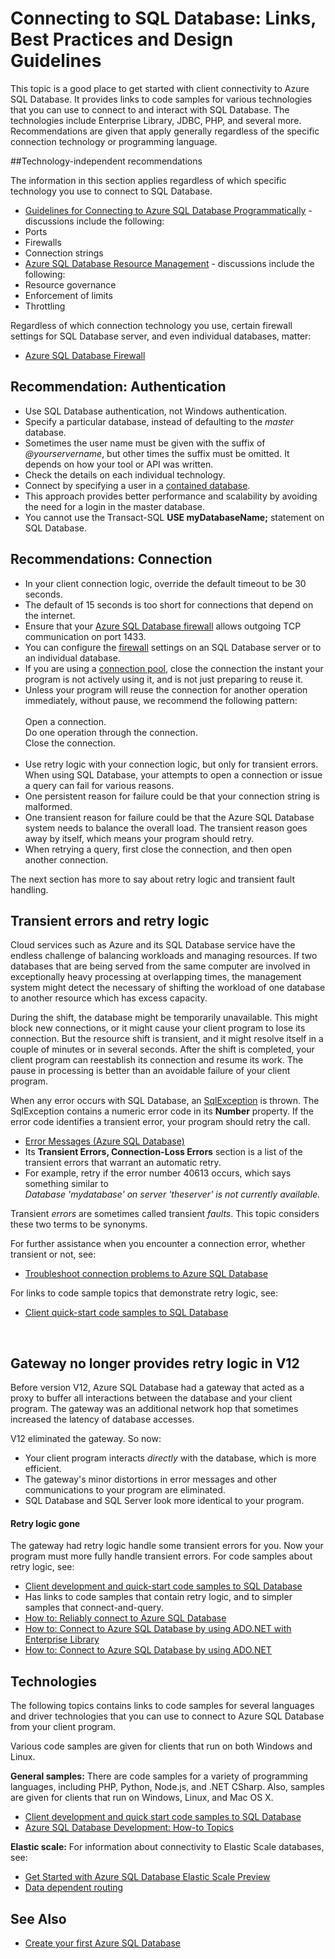 <properties 
	pageTitle="Connecting to SQL Database: Links, Best Practices and Design Guidelines" 
	description="A starting point topic that gathers together links and recommendations for client programs that connect to Azure SQL Database from technologies such as ADO.NET and PHP." 
	services="sql-database" 
	documentationCenter="" 
	authors="MightyPen" 
	manager="jeffreyg" 
	editor=""/>
	
<tags ms.service="sql-database" ms.date="03/19/2015" wacn.date=""/>



# Connecting to SQL Database: Links, Best Practices and Design Guidelines


<!--
GeneMi , 2015-April-21 Tuesday 12:44pm
sql-database-connect-central-recommendations.md
sql-database-connect-*.md

Add link to sql-database-develop-quick-start-client-code-samples.md.
Add a paragraph about why transient errors legitimately occur sometimes.
-->


This topic is a good place to get started with client connectivity to Azure SQL Database. It provides links to code samples for various technologies that you can use to connect to and interact with SQL Database. The technologies include Enterprise Library, JDBC, PHP, and several more. Recommendations are given that apply generally regardless of the specific connection technology or programming language.


##Technology-independent recommendations


The information in this section applies regardless of which specific technology you use to connect to SQL Database.


- [Guidelines for Connecting to Azure SQL Database Programmatically](https://msdn.microsoft.com/zh-CN/library/azure/ee336282.aspx) - discussions include the following:
 - Ports
 - Firewalls
 - Connection strings
- [Azure SQL Database Resource Management](https://msdn.microsoft.com/zh-CN/library/azure/dn338083.aspx) - discussions include the following:
 - Resource governance
 - Enforcement of limits
 - Throttling


Regardless of which connection technology you use, certain firewall settings for SQL Database server, and even individual databases, matter:


- [Azure SQL Database Firewall](https://msdn.microsoft.com/zh-CN/library/azure/ee621782.aspx)


## Recommendation: Authentication


- Use SQL Database authentication, not Windows authentication.
- Specify a particular database, instead of defaulting to the *master* database.
- Sometimes the user name must be given with the suffix of *@yourservername*, but other times the suffix must be omitted. It depends on how your tool or API was written.
 - Check the details on each individual technology.
- Connect by specifying a user in a [contained database](http://msdn.microsoft.com/zh-cn/library/ff929071.aspx).
 - This approach provides better performance and scalability by avoiding the need for a login in the master database.
 - You cannot use the Transact-SQL **USE myDatabaseName;** statement on SQL Database.




## Recommendations: Connection

- In your client connection logic, override the default timeout to be 30 seconds.
 - The default of 15 seconds is too short for connections that depend on the internet.
- Ensure that your [Azure SQL Database firewall](http://msdn.microsoft.com/zh-cn/library/ee621782.aspx) allows outgoing TCP communication on port 1433.
 - You can configure the [firewall](http://msdn.microsoft.com/zh-cn/library/azure/ee621782.aspx) settings on an SQL Database server or to an individual database.
- If you are using a [connection pool](http://msdn.microsoft.com/library/8xx3tyca.aspx), close the connection the instant your program is not actively using it, and is not just preparing to reuse it.
 - Unless your program will reuse the connection for another operation immediately, without pause, we recommend the following pattern:
<br/><br/>Open a connection.
<br/>Do one operation through the connection.
<br/>Close the connection.<br/><br/>
- Use retry logic with your connection logic, but only for transient errors. When using SQL Database, your attempts to open a connection or issue a query can fail for various reasons.
 - One persistent reason for failure could be that your connection string is malformed.
 - One transient reason for failure could be that the Azure SQL Database system needs to balance the overall load. The transient reason goes away by itself, which means your program should retry.
 - When retrying a query, first close the connection, and then open another connection.



The next section has more to say about retry logic and transient fault handling.


## Transient errors and retry logic


Cloud services such as Azure and its SQL Database service have the endless challenge of balancing workloads and managing resources. If two databases that are being served from the same computer are involved in exceptionally heavy processing at overlapping times, the management system might detect the necessary of shifting the workload of one database to another resource which has excess capacity.


During the shift, the database might be temporarily unavailable. This might block new connections, or it might cause your client program to lose its connection. But the resource shift is transient, and it might resolve itself in a couple of minutes or in several seconds. After the shift is completed, your client program can reestablish its connection and resume its work. The pause in processing is better than an avoidable failure of your client program.


When any error occurs with SQL Database, an [SqlException](https://msdn.microsoft.com/zh-cn/library/system.data.sqlclient.sqlexception.aspx) is thrown. The SqlException contains a numeric error code in its **Number** property. If the error code identifies a transient error, your program should retry the call.


- [Error Messages (Azure SQL Database)](http://msdn.microsoft.com/zh-cn/library/azure/ff394106.aspx)
 - Its **Transient Errors, Connection-Loss Errors** section is a list of the transient errors that warrant an automatic retry.
 - For example, retry if the error number 40613 occurs, which says something similar to<br/>*Database 'mydatabase' on server 'theserver' is not currently available.*


Transient *errors* are sometimes called transient *faults*. This topic considers these two terms to be synonyms.


For further assistance when you encounter a connection error, whether transient or not, see:


- [Troubleshoot connection problems to Azure SQL Database](http://support.microsoft.com/zh-CN/kb/2980233)


For links to code sample topics that demonstrate retry logic, see:


- [Client quick-start code samples to SQL Database](/documentation/articles/sql-database-develop-quick-start-client-code-samples)


<a id="gatewaynoretry" name="gatewaynoretry">&nbsp;</a>


## Gateway no longer provides retry logic in V12


Before version V12, Azure SQL Database had a gateway that acted as a proxy to buffer all interactions between the database and your client program. The gateway was an additional network hop that sometimes increased the latency of database accesses.


V12 eliminated the gateway. So now:


- Your client program interacts *directly* with the database, which is more efficient.
- The gateway's minor distortions in error messages and other communications to your program are eliminated.
 - SQL Database and SQL Server look more identical to your program.


#### Retry logic gone


The gateway had retry logic handle some transient errors for you. Now your program must more fully handle transient errors. For code samples about retry logic, see:


- [Client development and quick-start code samples to SQL Database](/documentation/articles/sql-database-develop-quick-start-client-code-samples)
 - Has links to code samples that contain retry logic, and to simpler samples that connect-and-query.
- [How to: Reliably connect to Azure SQL Database](http://msdn.microsoft.com/zh-cn/library/azure/dn864744.aspx)
- [How to: Connect to Azure SQL Database by using ADO.NET with Enterprise Library](http://msdn.microsoft.com/zh-cn/library/azure/dn961167.aspx)
- [How to: Connect to Azure SQL Database by using ADO.NET](http://msdn.microsoft.com/zh-cn/library/azure/ee336243.aspx)


## Technologies


The following topics contains links to code samples for several languages and driver technologies that you can use to connect to Azure SQL Database from your client program.


Various code samples are given for clients that run on both Windows and Linux.


**General samples:** There are code samples for a variety of programming languages, including PHP, Python, Node.js, and .NET CSharp. Also, samples are given for clients that run on Windows, Linux, and Mac OS X.


- [Client development and quick start code samples to SQL Database](/documentation/articles/sql-database-develop-quick-start-client-code-samples)
- [Azure SQL Database Development: How-to Topics](http://msdn.microsoft.com/zh-cn/library/azure/ee621787.aspx)

**Elastic scale:** For information about connectivity to Elastic Scale databases, see:


- [Get Started with Azure SQL Database Elastic Scale Preview](/documentation/articles/sql-database-elastic-scale-get-started)
- [Data dependent routing](/documentation/articles/sql-database-elastic-scale-data-dependent-routing)


## See Also


- [Create your first Azure SQL Database](/documentation/articles/sql-database-get-started)

